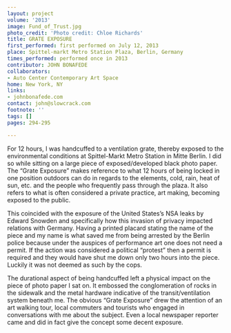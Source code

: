 ```yaml
---
layout: project
volume: '2013'
image: Fund_of_Trust.jpg
photo_credit: 'Photo credit: Chloe Richards'
title: GRATE EXPOSURE
first_performed: first performed on July 12, 2013
place: Spittel-markt Metro Station Plaza, Berlin, Germany
times_performed: performed once in 2013
contributor: JOHN BONAFEDE
collaborators:
- Auto Center Contemporary Art Space
home: New York, NY
links:
- johnbonafede.com
contact: john@slowcrack.com
footnote: ''
tags: []
pages: 294-295

---
```


For 12 hours, I was handcuffed to a ventilation grate, thereby exposed to the environmental conditions at Spittel-Markt Metro Station in Mitte Berlin. I did so while sitting on a large piece of exposed/developed black photo paper. The “Grate Exposure” makes reference to what 12 hours of being locked in one position outdoors can do in regards to the elements, cold, rain, heat of sun, etc. and the people who frequently pass through the plaza. It also refers to what is often considered a private practice, art making, becoming exposed to the public.

This coincided with the exposure of the United States’s NSA leaks by Edward Snowden and specifically how this invasion of privacy impacted relations with Germany. Having a printed placard stating the name of the piece and my name is what saved me from being arrested by the Berlin police because under the auspices of performance art one does not need a permit. If the action was considered a political “protest” then a permit is required and they would have shut me down only two hours into the piece. Luckily it was not deemed as such by the cops.

The durational aspect of being handcuffed left a physical impact on the piece of photo paper I sat on. It embossed the conglomeration of rocks in the sidewalk and the metal hardware indicative of the transit/ventilation system beneath me. The obvious “Grate Exposure” drew the attention of an art walking tour, local commuters and tourists who engaged in conversations with me about the subject. Even a local newspaper reporter came and did in fact give the concept some decent exposure.

